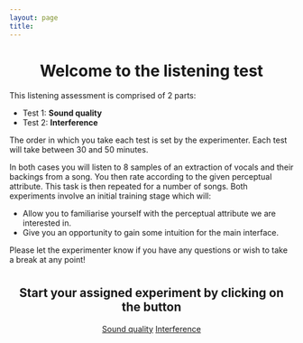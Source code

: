 ```yaml
---
layout: page
title:
---
```


<h1 style="text-align: center;">Welcome to the listening test</h1>

This listening assessment is comprised of 2 parts:

* Test 1: **Sound quality**
* Test 2: **Interference**

The order in which you take each test is set by the experimenter.
Each test will take between 30 and 50 minutes.

In both cases you will listen to 8 samples of an extraction of vocals and their
backings from a song. You then rate according to the given perceptual attribute.
This task is then repeated for a number of songs.
Both experiments involve an initial training stage which will:

- Allow you to familiarise yourself with the perceptual attribute we are
  interested in.
- Give you an opportunity to gain some intuition for the main interface.

Please let the experimenter know if you have any questions or wish to take a
break at any point!

<div style="text-align: center;">

  <h2 style="margin-top: 1cm;">Start your assigned experiment by clicking on the button</h2>

  <a href="{{ site.url }}/familiarisation_quality" id="btn-quality" data-inline="true"
          class="ui-btn ui-btn-inline ui-shadow ui-corner-all ui-icon-carat-r ui-btn-icon-right"
          style="min-width: 300px;">Sound quality</a>
  <a href="{{ site.url }}/familiarisation_interferer" id="btn-interferer" data-inline="true"
          class=" ui-btn ui-btn-inline ui-shadow ui-corner-all ui-icon-carat-r ui-btn-icon-right"
          style="min-width: 300px;">Interference</a>

</div>
